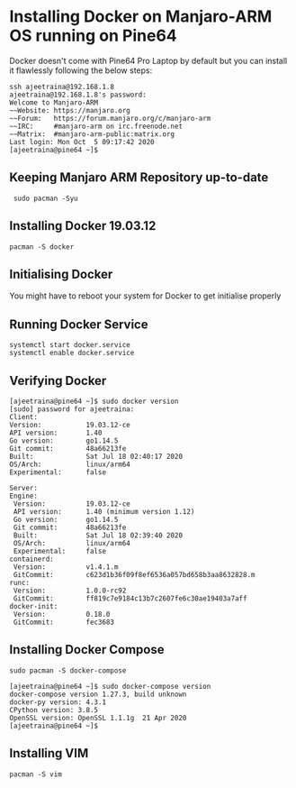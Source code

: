 # Installing Docker on Manjaro-ARM OS running on Pine64 


Docker doesn't come with Pine64 Pro Laptop by default but you can install it flawlessly following the below steps:

```
ssh ajeetraina@192.168.1.8
ajeetraina@192.168.1.8's password: 
Welcome to Manjaro-ARM
~~Website: https://manjaro.org
~~Forum:   https://forum.manjaro.org/c/manjaro-arm
~~IRC:     #manjaro-arm on irc.freenode.net
~~Matrix:  #manjaro-arm-public:matrix.org
Last login: Mon Oct  5 09:17:42 2020
[ajeetraina@pine64 ~]$ 

```

## Keeping Manjaro ARM Repository up-to-date

```
 sudo pacman -Syu
```
 
 ## Installing Docker 19.03.12
 
 ```
 pacman -S docker
 ```
 
 ## Initialising Docker
 
 You might have to reboot your system for Docker to get initialise properly
 
 ## Running Docker Service
 
 ```
 systemctl start docker.service
 systemctl enable docker.service
 ```
 
 ## Verifying Docker
 
 ```
 [ajeetraina@pine64 ~]$ sudo docker version
[sudo] password for ajeetraina: 
Client:
 Version:           19.03.12-ce
 API version:       1.40
 Go version:        go1.14.5
 Git commit:        48a66213fe
 Built:             Sat Jul 18 02:40:17 2020
 OS/Arch:           linux/arm64
 Experimental:      false

Server:
 Engine:
  Version:          19.03.12-ce
  API version:      1.40 (minimum version 1.12)
  Go version:       go1.14.5
  Git commit:       48a66213fe
  Built:            Sat Jul 18 02:39:40 2020
  OS/Arch:          linux/arm64
  Experimental:     false
 containerd:
  Version:          v1.4.1.m
  GitCommit:        c623d1b36f09f8ef6536a057bd658b3aa8632828.m
 runc:
  Version:          1.0.0-rc92
  GitCommit:        ff819c7e9184c13b7c2607fe6c30ae19403a7aff
 docker-init:
  Version:          0.18.0
  GitCommit:        fec3683
```


## Installing Docker Compose

```
sudo pacman -S docker-compose
```

```
[ajeetraina@pine64 ~]$ sudo docker-compose version
docker-compose version 1.27.3, build unknown
docker-py version: 4.3.1
CPython version: 3.8.5
OpenSSL version: OpenSSL 1.1.1g  21 Apr 2020
[ajeetraina@pine64 ~]$ 
```


## Installing VIM

```
pacman -S vim
```


